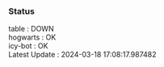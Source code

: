 ### Status


table : DOWN  
hogwarts : OK  
icy-bot : OK  
Latest Update : 2024-03-18 17:08:17.987482
